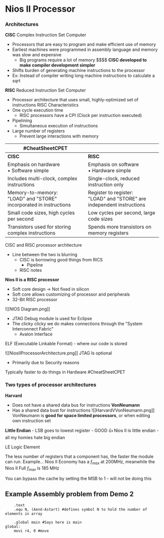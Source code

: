 # Nios II Processor

### Architectures
**CISC**
Complex Instruction Set Computer
- Processors that are easy to program and make efficient use of memory
- Earliest machines were programmed in assembly language and memory was slow and expensive
	- Big programs require a lot of memory \$\$\$\$
**CISC developed to make compiler development simpler**
- Shifts burden of generating machine instructions to the processor
- Ex: Instead of compiler writing long machine instructions to calculate a sqrt

**RISC**
Reduced Instruction Set Computer
- Processor architecture that uses small, highly-optimized set of instructions
RISC Characteristics 
- One cycle execution time
	- RISC processors have a CPI (Clock per instruction executed)
- Pipelining
	- Simultaneous execution of instructions
- Large number of registers
	- Prevent large interactions with memory

| #CheatSheetCPET                                                      |                                                                          |
| -------------------------------------------------------------------- | ------------------------------------------------------------------------ |
| **CISC**                                                             | **RISC**                                                                 |
| Emphasis on hardware<br>• Software simple                            | Emphasis on software<br>• Hardware simple                                |
| Includes multi-clock, complex instructions                           | Single-clock, reduced instruction only                                   |
| Memory-to-memory:<br>"LOAD" and "STORE" incorporated in instructions | Register to register:<br>"LOAD" and "STORE" are independent instructions |
| Small code sizes, high cycles per second                             | Low cycles per second, large code sizes                                  |
| Transistors used for storing complex instructions                    | Spends more transistors on memory registers                              |

CISC and RISC processor architecture
- Line between the two is blurring
	- CISC is borrowing good things from RICS
		- Pipeline
	- RISC notes

**Nios II is a RISC processor**
- Soft core design -> Not fixed in silicon
- Soft core allows customizing of processor and peripherals
- 32-Bit RISC processor

![[NIOS Diagram.png]]
- JTAG Debug module is used for Eclipse
- The clicky clicky we do makes connections through the "System Interconnect Fabric"
	- Avalon Interface

ELF (Executable Linkable Format) - where our code is stored

![[NiosIIProcessorArchitecture.png]]
JTAG Is optional
- Primarily due to Security reasons

Typically faster to do things in Hardware #CheatSheetCPET 

### Two types of processor architectures
**Harvard**
- Does not have a shared data bus for instructions
**VonNeumann**
- Has a shared data bust for instructions
![[HarvardVVonNeumann.png]]
VonNeumann is **good for space limited processors**, or when editing own instruction set

**Little Endian** - LSB goes to lowest register - GOOD 👍
Nios II is little endian - all my homies hate big endian

LE Logic Element

The less number of registers that a component has, the faster the module can run. Example...
Nios II Economy has a $f_{max}$ at 200MHz, meanwhile the Nios II Full $f_{max}$ is 185 MHz

You can bypass the cache by setting the MSB to 1 - will not be doing this

## Example Assembly problem from Demo 2

```assembly
	.text
	.equ N, (Aend-Astart) #defines symbol N to hold the number of elements in array
	
	.global main #Says here is main
global:
	movi r4, 0 #move 
```